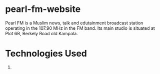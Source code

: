 # pearl-fm-website

Pearl FM is a Muslim news, talk and edutainment broadcast station operating in the 107.90 MHz in the FM band. 
Its main studio is situated at Plot 6B, Berkely Road old Kampala.

# Technologies Used
1.
